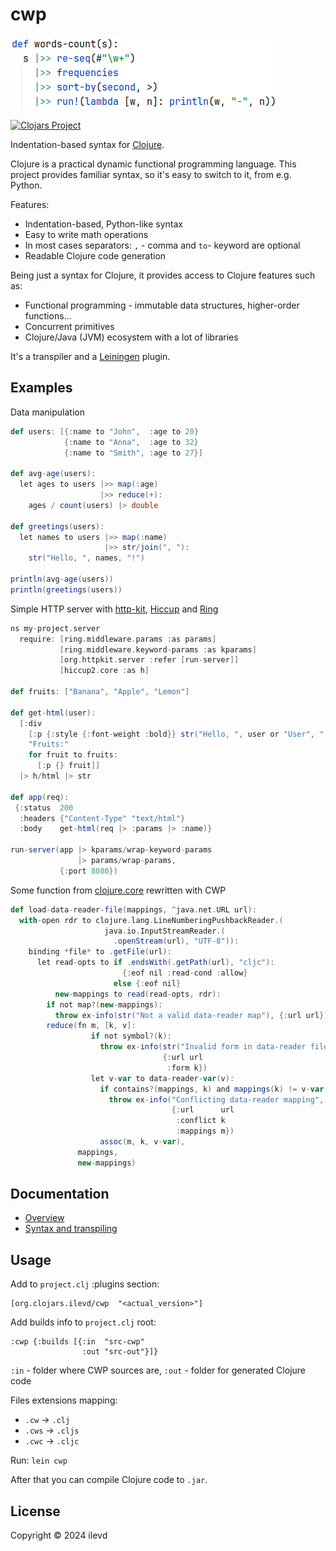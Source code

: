 # cwp

![alt words-count](doc/imgs/words-count.png)

[![Clojars Project](https://img.shields.io/clojars/v/org.clojars.ilevd/cwp.svg)](https://clojars.org/org.clojars.ilevd/cwp)

Indentation-based syntax for [Clojure](https://clojure.org/).

Clojure is a practical dynamic functional programming language.
This project provides familiar syntax, so it's easy to switch to it, from e.g. Python.

Features:
* Indentation-based, Python-like syntax
* Easy to write math operations
* In most cases separators: `,` - comma and `to`- keyword are optional
* Readable Clojure code generation

Being just a syntax for Clojure, it provides access to Clojure features such as:
* Functional programming - immutable data structures, higher-order functions...
* Concurrent primitives
* Clojure/Java (JVM) ecosystem with a lot of libraries

It's a transpiler and a [Leiningen](https://leiningen.org/) plugin.

## Examples
Data manipulation 

```scala 
def users: [{:name to "John",  :age to 20}
            {:name to "Anna",  :age to 32}
            {:name to "Smith", :age to 27}]

def avg-age(users):
  let ages to users |>> map(:age)
                    |>> reduce(+):
    ages / count(users) |> double

def greetings(users):
  let names to users |>> map(:name)
                     |>> str/join(", "):
    str("Hello, ", names, "!")

println(avg-age(users))
println(greetings(users))
```

Simple HTTP server with [http-kit](https://github.com/http-kit/http-kit),
[Hiccup](https://github.com/weavejester/hiccup) and [Ring](https://github.com/ring-clojure/ring)

```scala 
ns my-project.server
  require: [ring.middleware.params :as params]
           [ring.middleware.keyword-params :as kparams]
           [org.httpkit.server :refer [run-server]]
           [hiccup2.core :as h]

def fruits: ["Banana", "Apple", "Lemon"]

def get-html(user):
  [:div
    [:p {:style {:font-weight :bold}} str("Hello, ", user or "User", "!")]
    "Fruits:"
    for fruit to fruits:
      [:p {} fruit]]
  |> h/html |> str

def app(req):
 {:status  200
  :headers {"Content-Type" "text/html"}
  :body    get-html(req |> :params |> :name)}

run-server(app |> kparams/wrap-keyword-params 
               |> params/wrap-params,
           {:port 8080})
```

Some function from [clojure.core](https://github.com/clojure/clojure/blob/clojure-1.11.1/src/clj/clojure/core.clj#L7918)
rewritten with CWP

```scala
def load-data-reader-file(mappings, ^java.net.URL url):
  with-open rdr to clojure.lang.LineNumberingPushbackReader.(
                     java.io.InputStreamReader.(
                       .openStream(url), "UTF-8")):
    binding *file* to .getFile(url):
      let read-opts to if .endsWith(.getPath(url), "cljc"):
                         {:eof nil :read-cond :allow}
                       else {:eof nil}
          new-mappings to read(read-opts, rdr):
        if not map?(new-mappings):
          throw ex-info(str("Not a valid data-reader map"), {:url url})
        reduce(fn m, [k, v]:
                  if not symbol?(k):
                    throw ex-info(str("Invalid form in data-reader file"),
                                  {:url url
                                   :form k})
                  let v-var to data-reader-var(v):
                    if contains?(mappings, k) and mappings(k) != v-var:
                      throw ex-info("Conflicting data-reader mapping",
                                    {:url      url
                                     :conflict k
                                     :mappings m})
                    assoc(m, k, v-var),
               mappings,
               new-mappings)
```


## Documentation
* [Overview](doc/overview.md)
* [Syntax and transpiling](doc/syntax-and-transpiling.md)


## Usage

Add to `project.clj` :plugins section:
```edn
[org.clojars.ilevd/cwp  "<actual_version>"] 
```

Add builds info to `project.clj` root:
```edn 
:cwp {:builds [{:in  "src-cwp"
                :out "src-out"}]}
```
`:in` - folder where CWP sources are,
`:out` - folder for generated Clojure code

Files extensions mapping:
* `.cw` -> `.clj`
* `.cws` -> `.cljs`
* `.cwc` -> `.cljc`

Run: `lein cwp`

After that you can compile Clojure code to `.jar`.


## License

Copyright © 2024 ilevd